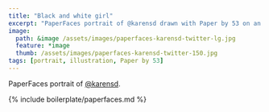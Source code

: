 ```yaml
---
title: "Black and white girl"
excerpt: "PaperFaces portrait of @karensd drawn with Paper by 53 on an iPad."
image: 
  path: &image /assets/images/paperfaces-karensd-twitter-lg.jpg 
  feature: *image
  thumb: /assets/images/paperfaces-karensd-twitter-150.jpg
tags: [portrait, illustration, Paper by 53]
---
```


PaperFaces portrait of [@karensd](http://twitter.com/karensd).

{% include boilerplate/paperfaces.md %}
